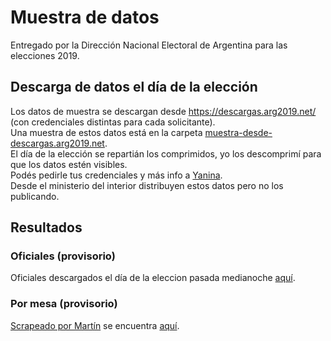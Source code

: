 # Muestra de datos

Entregado por la Dirección Nacional Electoral de Argentina para las elecciones 2019.  

## Descarga de datos el día de la elección

Los datos de muestra se descargan desde https://descargas.arg2019.net/ (con credenciales distintas para cada solicitante).  
Una muestra de estos datos está en la carpeta [muestra-desde-descargas.arg2019.net](https://github.com/avdata99/datos-elecciones-nacionales-2019/tree/master/muestra-desde-descargas.arg2019.net).  
El día de la elección se repartián los comprimidos, yo los descomprimí para que los datos estén visibles.   
Podés pedirle tus credenciales y más info a [Yanina](mailto:ymartinez@mininterior.gob.ar).  
Desde el ministerio del interior distribuyen estos datos pero no los publicando.  

## Resultados

### Oficiales (provisorio)
Oficiales descargados el día de la eleccion pasada medianoche [aquí](RESULTADOS-REALES-120819-002213/).  

### Por mesa (provisorio)

[Scrapeado por Martín](https://twitter.com/Martianz/status/1160937856455630850) se encuentra [aquí](resultados-scrapeados-por-mesa.zip).  
